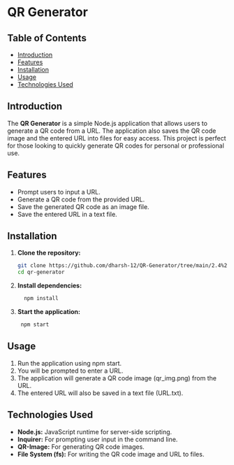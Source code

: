 # QR Generator

## Table of Contents
- [Introduction](#introduction)
- [Features](#features)
- [Installation](#installation)
- [Usage](#usage)
- [Technologies Used](#technologies-used)

## Introduction
The **QR Generator** is a simple Node.js application that allows users to generate a QR code from a URL. The application also saves the QR code image and the entered URL into files for easy access. This project is perfect for those looking to quickly generate QR codes for personal or professional use.

## Features
- Prompt users to input a URL.
- Generate a QR code from the provided URL.
- Save the generated QR code as an image file.
- Save the entered URL in a text file.

## Installation

1. **Clone the repository:**
   ```bash
   git clone https://github.com/dharsh-12/QR-Generator/tree/main/2.4%20QR%20Code%20Project
   cd qr-generator

2. **Install dependencies:**
     ```bash
       npm install
4. **Start the application:**
    ```bash
     npm start
## Usage
1. Run the application using npm start.
2. You will be prompted to enter a URL.
3. The application will generate a QR code image (qr_img.png) from the URL.
4. The entered URL will also be saved in a text file (URL.txt).
## Technologies Used
- **Node.js:** JavaScript runtime for server-side scripting.
- **Inquirer:** For prompting user input in the command line.
- **QR-Image:** For generating QR code images.
- **File System (fs):** For writing the QR code image and URL to files.
